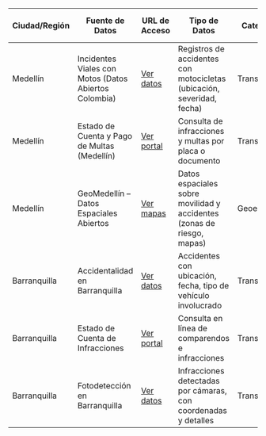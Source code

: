 | Ciudad/Región | Fuente de Datos | URL de Acceso | Tipo de Datos | Categoría | Frecuencia de Actualización | Formato |
|---------------|------------------|----------------|----------------|------------|------------------------------|---------|
| Medellín | Incidentes Viales con Motos (Datos Abiertos Colombia) | [Ver datos](https://www.datos.gov.co/Transporte/Incidentes-viales-con-Motos/mfwq-9cxj/data) | Registros de accidentes con motocicletas (ubicación, severidad, fecha) | Transporte | Actualización periódica | CSV, JSON, API REST |
| Medellín | Estado de Cuenta y Pago de Multas (Medellín) | [Ver portal](https://www.medellin.gov.co/es/tramites-y-servicios/estado-de-cuenta-y-pago-de-multas/) | Consulta de infracciones y multas por placa o documento | Transporte | Tiempo real / Diario | Plataforma en línea (posible API) |
| Medellín | GeoMedellín – Datos Espaciales Abiertos | [Ver mapas](https://www.medellin.gov.co/geomedellin/datosAbiertos/268) | Datos espaciales sobre movilidad y accidentes (zonas de riesgo, mapas) | Geoespacial | Actualización continua | SHP, GeoJSON, WMS |
| Barranquilla | Accidentalidad en Barranquilla | [Ver datos](https://www.datos.gov.co/Transporte/Accidentalidad-en-Barranquilla/yb9r-2dsi) | Accidentes con ubicación, fecha, tipo de vehículo involucrado | Transporte | Históricos con actualización periódica | CSV, JSON, API REST |
| Barranquilla | Estado de Cuenta de Infracciones | [Ver portal](https://www.barranquilla.gov.co/transito/consultas-en-linea) | Consulta en línea de comparendos e infracciones | Transporte | Tiempo real / Diario | Plataforma en línea (posible API) |
| Barranquilla | Fotodetección en Barranquilla | [Ver datos](https://www.datos.gov.co/Transporte/Fotodetecci-n-en-Barranquilla/cpp6-je64) | Infracciones detectadas por cámaras, con coordenadas y detalles | Transporte | Históricos con actualización periódica | CSV, JSON, API REST |
